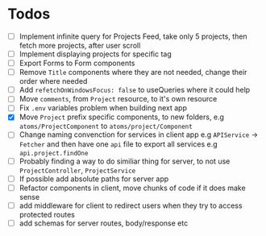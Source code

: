 # Todos

- [ ] Implement infinite query for Projects Feed, take only 5 projects, then fetch more projects, after user scroll
- [ ] Implement displaying projects for specific tag
- [ ] Export Forms to Form components
- [ ] Remove `Title` components where they are not needed, change their order where needed
- [ ] Add `refetchOnWindowsFocus: false` to useQueries where it could help
- [ ] Move `comments`, from `Project` resource, to it's own resource
- [ ] Fix `.env` variables problem when building next app
- [x] Move `Project` prefix specific components, to new folders, e.g `atoms/ProjectComponent` to `atoms/project/Component`
- [ ] Change naming convenction for services in client app e.g
      `APIService` -> `Fetcher`
      and then have one `api` file to export all services e.g
      `api.project.findOne`
- [ ] Probably finding a way to do similiar thing for server, to not use `ProjectController`, `ProjectService`
- [ ] If possible add absolute paths for server app
- [ ] Refactor components in client, move chunks of code if it does make sense
- [ ] add middleware for client to redirect users when they try to access protected routes
- [ ] add schemas for server routes, body/response etc
